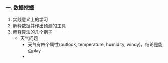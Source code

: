 ### 一. 数据挖掘
1. 实践意义上的学习
2. 解释数据并作出预测的工具
3. 解释算法的几个例子
	- 天气问题
		- 天气有四个属性(outlook, temperature, humidity, windy)，结论是能否play
		- 

